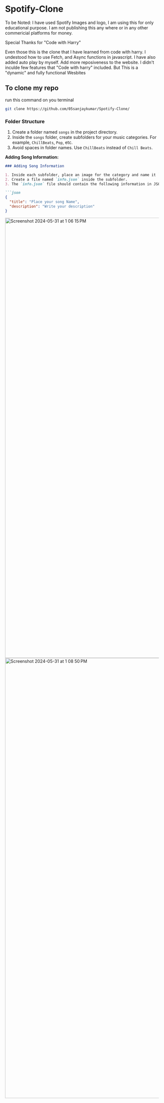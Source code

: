 # Spotify-Clone
To be Noted: I have used Spotify Images and logo, I am using this for only educational purpose. I am not publishing this any where or in any other commericial platforms for money.

Special Thanks for "Code with Harry"

Even those this is the clone that I have learned from code with harry. I undestood how to use Fetch, and Async functions in javascript. I have also added auto play by myself. Add more reposiveness to the website. I didn't inculde few features that "Code with harry" included. But This is a "dynamic" and fully functional Wesbites

## To clone my repo
run this command on you terminal

```bash
git clone https://github.com/05sanjaykumar/Spotify-Clone/
```
### Folder Structure

1. Create a folder named `songs` in the project directory.
2. Inside the `songs` folder, create subfolders for your music categories. For example, `ChillBeats`, `Pop`, etc.
3. Avoid spaces in folder names. Use `ChillBeats` instead of `Chill Beats`.

**Adding Song Information:**

```markdown
### Adding Song Information

1. Inside each subfolder, place an image for the category and name it `Img.jpeg`.
2. Create a file named `info.json` inside the subfolder.
3. The `info.json` file should contain the following information in JSON format:

```json
{
  "title": "Place your song Name",
  "description": "Write your description"
}
```
<img width="1440" alt="Screenshot 2024-05-31 at 1 06 15 PM" src="https://github.com/05sanjaykumar/Spotify-Clone/assets/132453013/c44e8ae4-f0fb-46e9-aaaf-cfb38ad0ceba">


<img width="1440" alt="Screenshot 2024-05-31 at 1 08 50 PM" src="https://github.com/05sanjaykumar/Spotify-Clone/assets/132453013/1509de94-ca29-4c81-9b21-d4fbbc33e06b">

